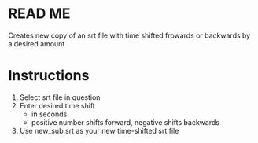 #		READ ME
Creates new copy of an srt file with time shifted frowards or backwards by a desired amount

#	Instructions
1) Select srt file in question
2) Enter desired time shift 
	- in seconds
	- positive number shifts forward, negative shifts backwards
3) Use new_sub.srt as your new time-shifted srt file
